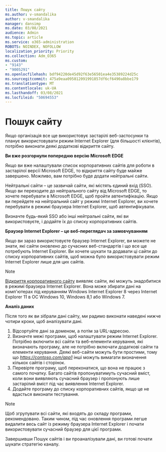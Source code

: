 ```yaml
---
title: Пошук сайту
ms.author: v-smandalika
author: v-smandalika
manager: dansimp
ms.date: 03/08/2021
audience: Admin
ms.topic: article
ms.service: o365-administration
ROBOTS: NOINDEX, NOFOLLOW
localization_priority: Priority
ms.collection: Adm_O365
ms.custom:
- "9143"
- "9005291"
ms.openlocfilehash: bdf94220de45d92f63e56501ea4e35389224d25c
ms.sourcegitcommit: 475a9eaa095812091991857df6cf6490a8bbe179
ms.translationtype: MT
ms.contentlocale: uk-UA
ms.lasthandoff: 03/08/2021
ms.locfileid: "50694553"
---
```

# <a name="do-site-discovery"></a>Пошук сайту

Якщо організація все ще використовує застарілі веб-застосунки та планує використовувати режим Internet Explorer (для більшості клієнтів), потрібно виконати деякі додаткові відкриття сайту.

**Ви вже розгорнули попередню версію Microsoft EDGE**

Якщо ви вже налаштували список корпоративних сайтів для роботи в застарілої версії Microsoft EDGE, то відкриття сайту буде майже завершено. Можливо, вам потрібно буде додати нейтральні сайти.

Нейтральні сайти – це зазвичай сайти, які містять єдиний вхід (SSO). Якщо ви переходите до нейтрального сайту від Microsoft EDGE, то хочете перебувати в Microsoft EDGE, щоб пройти автентифікацію. Якщо ви перейдете на нейтральний сайт у режимі Internet Explorer, ви хочете перебувати в режимі браузера Internet Explorer, щоб автентифікувати.

Визначте будь-який SSO або інші нейтральні сайти, які ви використовуєте, і додайте їх до списку корпоративних сайтів.

**Браузер Internet Explorer – це веб-переглядач за замовчуванням**

Якщо ви зараз використовуєте браузер Internet Explorer, ви можете не знати, які сайти оновлено до сучасних веб-стандартів і що все ще потребують Internet Explorer. Ви хочете шукати та додавати ці сайти до списку корпоративних сайтів, щоб можна було використовувати режим Internet Explorer лише для цих сайтів.

> [!NOTE]
> [Відкриття корпоративного сайту](https://docs.microsoft.com/internet-explorer/ie11-deploy-guide/collect-data-using-enterprise-site-discovery) виявляє сайти, які можуть знадобитися в режимі браузера Internet Explorer. Вона може збирати дані на комп'ютерах під керуванням Windows Internet Explorer 8 через Internet Explorer 11 в ОС Windows 10, Windows 8,1 або Windows 7.

**Аналіз даних**

Після того як ви зібрали дані сайту, ми радимо виконати наведені нижче чотири кроки, щоб аналізувати дані.
1. Відсортуйте дані за доменом, а потім за URL-адресою.
2. Визначте межі програми, щоб налаштувати режим Internet Explorer. Потрібно включити всі сайти та веб-елементи керування, які визначають програму, але не потрібно включати додаткові сайти та елементи керування. Деякі веб-сайти можуть бути простими, тому що *https://contoso.com/app1* інші можуть вимагати визначення кількох сайтів і сторінок.
3. Перевірте програму, щоб переконатися, що вона не працює з самого початку. Багато сайтів пропонуватимуть сучасний вміст, коли вони виявляють сучасний браузер і пропонують лише застарілий вміст під час виявлення Internet Explorer.
4. Додайте програму до списку корпоративних сайтів, якщо це не вдасться виконати тестування.

> [!NOTE]
> Щоб згрупувати всі сайти, які входять до складу програми, рекомендовано. Таким чином, під час оновлення програми легше видалити весь сайт із режиму браузера Internet Explorer і почати використовувати сучасний браузер для цієї програми.

Завершивши Пошук сайтів і ви проаналізували дані, ви готові почати шукати стратегію каналу.


